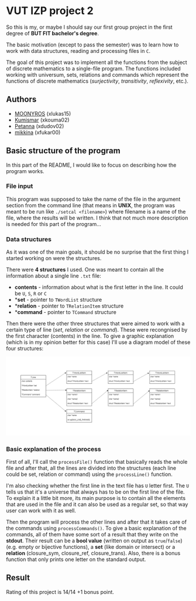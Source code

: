 # VUT IZP project 2

So this is my, or maybe I should say our first group project in the first degree of **BUT FIT bachelor's degree**.

The basic motivation (except to pass the semester) was to learn how to work with data structures, reading and processing files in `C`.

The goal of this project was to implement all the functions from the subject of discrete mathematics to a single-file program. The functions included working with universum, sets, relations and commands which represent the functions of discrete mathematics (*surjectivity*, *transitivity*, *reflexivity*, etc.).

## Authors

- [MOONYROS](https://github.com/MOONYROS) (xlukas15)
- [Kumismar](https://github.com/Kumismar) (xkouma02)
- [Petanna](https://github.com/Petanna) (xdudov02)
- [mikkina](https://github.com/mikkina) (xfukar00)

## Basic structure of the program

In this part of the README, I would like to focus on describing how the program works.

### File input

This program was supposed to take the name of the file in the argument section from the command line (that means in **UNIX**, the program was meant to be run like `./setcal <filename>`) where filename is a name of the file, where the results will be written. I think that not much more description is needed for this part of the program...

### Data structures

As it was one of the main goals, it should be no surprise that the first thing I started working on were the structures.

There were **4 structures** I used. One was meant to contain all the information about a single line `.txt` file:

- **contents** - information about what is the first letter in the line. It could be `U`, `S`, `R` or `C`
- ***set** - pointer to `TWordList` structure
- ***relation** - pointer to `TRelationItem` structure
- ***command** - pointer to `TCommand` structure

Then there were the other three structures that were aimed to work with a certain type of line (*set*, *relation* or *command*). These were recongnised by the first character (contents) in the line. To give a graphic explanation (which is in my opinion better for this case) I'll use a diagram model of these four structures:

![Diagram of structures](img/diagrams.jpg)

### Basic explanation of the process

First of all, I'll call the `processFile()` function that basically reads the whole file and after that, all the lines are divided into the structures (each line could be set, relation or command) using the `processLine()` function.

 I'm also checking whether the first line in the text file has `U` letter first. The `U` tells us that it's a universe that always has to be on the first line of the file. To explain it a little bit more, its main purpose is to contain all the elements that are used in the file and it can also be used as a regular set, so that way user can work with it as well.

Then the program will process the other lines and after that it takes care of the commands using `processCommands()`. To give a basic explanation of the commands, all of them have some sort of a result that they write on the **stdout**. Their result can be a **bool value** (written on output as `true`/`false`) (e.g. empty or bijective functions), a **set** (like domain or intersect) or a **relation** (closure_sym, closure_ref, closure_trans). Also, there is a bonus function that only prints one letter on the standard output.

## Result

Rating of this project is 14/14 +1 bonus point.
